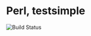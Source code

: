 # Perl, testsimple

![Build Status](https://travis-ci.org/cyber-dojo-languages/perl-testsimple.svg?branch=master)
